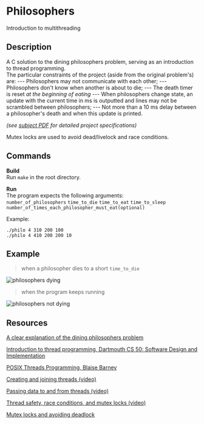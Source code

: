# Philosophers
Introduction to multithreading

## Description
A C solution to the dining philosophers problem, serving as an introduction to thread programming.  
The particular constraints of the project (aside from the original problem's) are:
--- Philosophers may not communicate with each other;
--- Philosophers don't know when another is about to die;
--- The death timer is reset *at the beginning of eating*
--- When philosophers change state, an update with the current time in ms is outputted and lines may not be scrambled between philosophers;
--- Not more than a 10 ms delay between a philosopher's death and when this update is printed.

*(see [subject PDF](https://github.com/pperol/philosophers/fr.subject.pdf) for detailed project specifications)*

Mutex locks are used to avoid dead/livelock and race conditions.

## Commands
**Build**  
Run `make` in the root directory.

**Run**  
The program expects the following arguments:  
`number_of_philosophers` `time_to_die` `time_to_eat` `time_to_sleep` `number_of_times_each_philosopher_must_eat(optional)`

Example:  
```
./philo 4 310 200 100
./philo 4 410 200 200 10
```

## Example
> when a philosopher dies to a short `time_to_die`

![philosophers dying](https://i.imgur.com/qLyOgXn.png?1)

> when the program keeps running

![philosophers not dying](https://i.imgur.com/8phVvOR.png?1)

## Resources
[A clear explanation of the dining philosophers problem](https://en.wikipedia.org/wiki/Dining_philosophers_problem)  

[Introduction to thread programming, Dartmouth CS 50: Software Design and Implementation](https://www.cs.dartmouth.edu/~campbell/cs50/threads.html)  

[POSIX Threads Programming, Blaise Barney](https://hpc-tutorials.llnl.gov/posix/)  

[Creating and joining threads (video)](https://www.youtube.com/watch?v=uA8X5zNOGw8)  

[Passing data to and from threads (video)](https://www.youtube.com/watch?v=It0OFCbbTJE)  

[Thread safety, race conditions, and mutex locks (video)](https://www.youtube.com/watch?v=9axu8CUvOKY)  

[Mutex locks and avoiding deadlock](https://docs.oracle.com/cd/E19455-01/806-5257/sync-12/index.html)

